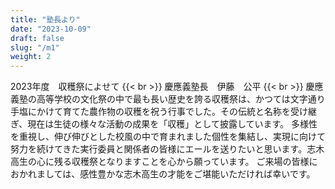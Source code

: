 ```yaml
---
title: "塾長より"
date: "2023-10-09"
draft: false
slug: "/m1"
weight: 2
---
```


2023年度　収穫祭によせて {{< br >}}
慶應義塾長　伊藤　公平 {{< br >}}
慶應義塾の高等学校の文化祭の中で最も長い歴史を誇る収穫祭は、かつては文字通り手塩にかけて育てた農作物の収穫を祝う行事でした。その伝統と名称を受け継ぎ、現在は生徒の様々な活動の成果を「収穫」として披露しています。
多様性を重視し、伸び伸びとした校風の中で育まれました個性を集結し、実現に向けて努力を続けてきた実行委員と関係者の皆様にエールを送りたいと思います。志木高生の心に残る収穫祭となりますことを心から願っています。
ご来場の皆様におかれましては、感性豊かな志木高生の才能をご堪能いただければ幸いです。